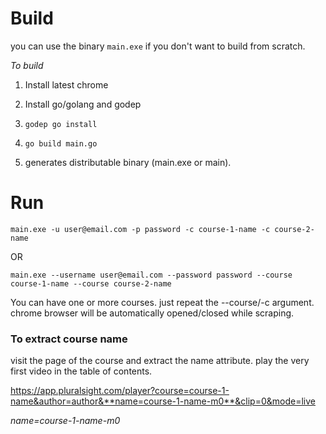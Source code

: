 
# Build

you can use the binary `main.exe` if you don't want to build from scratch. 

*To build*

1) Install latest chrome

2) Install go/golang and godep

2) `godep go install`

3) `go build main.go`

4) generates distributable binary (main.exe or main).



# Run

`main.exe -u user@email.com -p password -c course-1-name -c course-2-name`

OR

`main.exe --username user@email.com --password password --course course-1-name --course course-2-name`

You can have one or more courses. just repeat the --course/-c argument.
chrome browser will be automatically opened/closed while scraping.

### To extract course name 

visit the page of the course and extract the name attribute.
play the very first video in the table of contents.

https://app.pluralsight.com/player?course=course-1-name&author=author&**name=course-1-name-m0**&clip=0&mode=live

*name=course-1-name-m0*
